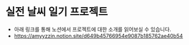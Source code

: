 # 실전 날씨 일기 프로젝트 

* 아래 링크를 통해 노션에서 프로젝트에 대한 소개를 읽어보실 수 있습니다. 
* https://amyyzzin.notion.site/d649b45766954e9087b185762ae40b54

